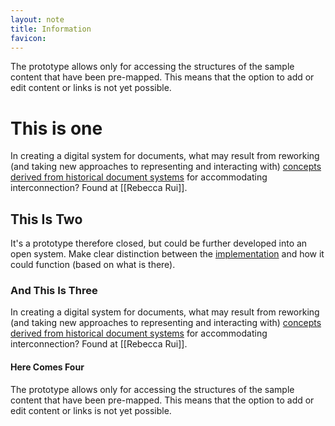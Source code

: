 ```yaml
---
layout: note
title: Information
favicon:
---
```


The prototype allows only for accessing the structures of the sample content that have been pre-mapped. This means that the option to add or edit content or links is not yet possible.

# This is one

In creating a digital system for documents, what may result from reworking (and taking new approaches to representing and interacting with) [concepts derived from historical document systems](http://127.0.0.1:4000/digital_garden/) for accommodating interconnection? Found at [[Rebecca Rui]].

## This Is Two

It's a prototype therefore closed, but could be further developed into an open system. Make clear distinction between the [implementation](http://127.0.0.1:4000/digital_garden/) and how it could function (based on what is there). 

### And This Is Three

In creating a digital system for documents, what may result from reworking (and taking new approaches to representing and interacting with) [concepts derived from historical document systems](http://127.0.0.1:4000/digital_garden/) for accommodating interconnection? Found at [[Rebecca Rui]].

#### Here Comes Four

The prototype allows only for accessing the structures of the sample content that have been pre-mapped. This means that the option to add or edit content or links is not yet possible.
